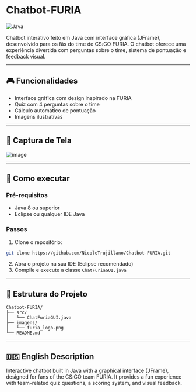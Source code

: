 # Chatbot-FURIA

![Java](https://img.shields.io/badge/Java-ED8B00?style=for-the-badge&logo=java&logoColor=white)

Chatbot interativo feito em Java com interface gráfica (JFrame), desenvolvido para os fãs do time de CS:GO FURIA. O chatbot oferece uma experiência divertida com perguntas sobre o time, sistema de pontuação e feedback visual.

---

## 🎮 Funcionalidades
- Interface gráfica com design inspirado na FURIA
- Quiz com 4 perguntas sobre o time
- Cálculo automático de pontuação
- Imagens ilustrativas

---

## 📸 Captura de Tela
![image](https://github.com/user-attachments/assets/ad27eeeb-0af9-4b3f-84e3-fdbcd4667494)

---

## 🚀 Como executar

### Pré-requisitos
- Java 8 ou superior
- Eclipse ou qualquer IDE Java

### Passos
1. Clone o repositório:
```bash
git clone https://github.com/NicoleTrujillano/Chatbot-FURIA.git
```
2. Abra o projeto na sua IDE (Eclipse recomendado)
3. Compile e execute a classe `ChatFuriaGUI.java`

---

## 📂 Estrutura do Projeto
```
Chatbot-FURIA/
├── src/
│   └── ChatFuriaGUI.java
├── imagens/
│   └── furia_logo.png
└── README.md
```

---

## 🇺🇸 English Description

Interactive chatbot built in Java with a graphical interface (JFrame), designed for fans of the CS:GO team FURIA. It provides a fun experience with team-related quiz questions, a scoring system, and visual feedback.
